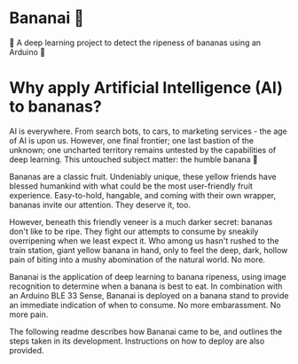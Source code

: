 # Bananai 🍌
🤖 A deep learning project to detect the ripeness of bananas using an Arduino 🤖

# Why apply Artificial Intelligence (AI) to bananas?
AI is everywhere. From search bots, to cars, to marketing services - the age of AI is upon us. However, one final frontier; one last bastion of the unknown; one uncharted territory remains untested by the capabilities of deep learning. This untouched subject matter: the humble banana 🍌

Bananas are a classic fruit. Undeniably unique, these yellow friends have blessed humankind with what could be the most user-friendly fruit experience. Easy-to-hold, hangable, and coming with their own wrapper, bananas invite our attention. They deserve it, too.

However, beneath this friendly veneer is a much darker secret: bananas don't like to be ripe. They fight our attempts to consume by sneakily overripening when we least expect it. Who among us hasn't rushed to the train station, giant yellow banana in hand, only to feel the deep, dark, hollow pain of biting into a mushy abomination of the natural world. No more.

Bananai is the application of deep learning to banana ripeness, using image recognition to determine when a banana is best to eat. In combination with an Arduino BLE 33 Sense, Bananai is deployed on a banana stand to provide an immediate indication of when to consume. No more embarassment. No more pain.

The following readme describes how Bananai came to be, and outlines the steps taken in its development. Instructions on how to deploy are also provided.
